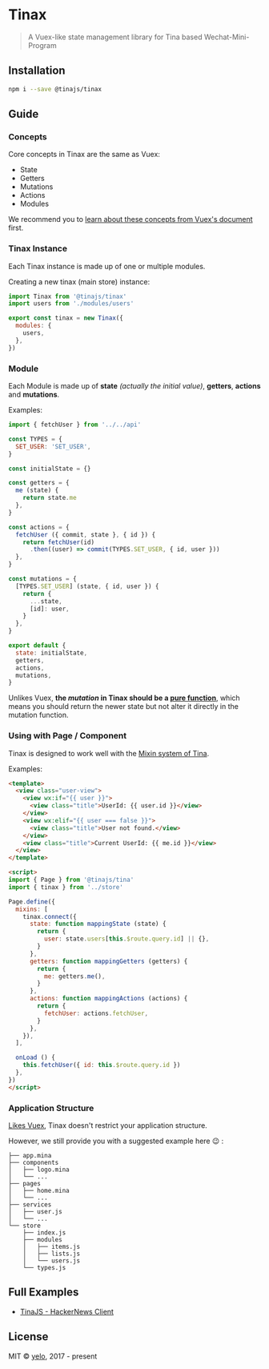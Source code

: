 # Tinax
> A Vuex-like state management library for Tina based Wechat-Mini-Program

## Installation
```bash
npm i --save @tinajs/tinax
```

## Guide
### Concepts
Core concepts in Tinax are the same as Vuex:

- State
- Getters
- Mutations
- Actions
- Modules

We recommend you to [learn about these concepts from Vuex's document](https://vuex.vuejs.org/en/core-concepts.html) first.

### Tinax Instance
Each Tinax instance is made up of one or multiple modules.

Creating a new tinax (main store) instance:

```javascript
import Tinax from '@tinajs/tinax'
import users from './modules/users'

export const tinax = new Tinax({
  modules: {
    users,
  },
})
```

### Module
Each Module is made up of **state** *(actually the initial value)*, **getters**, **actions** and **mutations**.

Examples:

```javascript
import { fetchUser } from '../../api'

const TYPES = {
  SET_USER: 'SET_USER',
}

const initialState = {}

const getters = {
  me (state) {
    return state.me
  },
}

const actions = {
  fetchUser ({ commit, state }, { id }) {
    return fetchUser(id)
      .then((user) => commit(TYPES.SET_USER, { id, user }))
  },
}

const mutations = {
  [TYPES.SET_USER] (state, { id, user }) {
    return {
      ...state,
      [id]: user,
    }
  },
}

export default {
  state: initialState,
  getters,
  actions,
  mutations,
}
```

Unlikes Vuex, **the *mutation* in Tinax should be a [pure function](https://en.wikipedia.org/wiki/Pure_function)**, which means you should return the newer state but not alter it directly in the mutation function.

### Using with Page / Component
Tinax is designed to work well with the [Mixin system of Tina](https://tinajs.github.io/tina/#/guide/mixin).

Examples:
```html
<template>
  <view class="user-view">
    <view wx:if="{{ user }}">
      <view class="title">UserId: {{ user.id }}</view>
    </view>
    <view wx:elif="{{ user === false }}">
      <view class="title">User not found.</view>
    </view>
    <view class="title">Current UserId: {{ me.id }}</view>
  </view>
</template>

<script>
import { Page } from '@tinajs/tina'
import { tinax } from '../store'

Page.define({
  mixins: [
    tinax.connect({
      state: function mappingState (state) {
        return {
          user: state.users[this.$route.query.id] || {},
        }
      },
      getters: function mappingGetters (getters) {
        return {
          me: getters.me(),
        }
      },
      actions: function mappingActions (actions) {
        return {
          fetchUser: actions.fetchUser,
        }
      },
    }),
  ],

  onLoad () {
    this.fetchUser({ id: this.$route.query.id })
  },
})
</script>
```

### Application Structure
[Likes Vuex](https://vuex.vuejs.org/en/structure.html), Tinax doesn't restrict your application structure.

However, we still provide you with a suggested example here :wink: :
```
├── app.mina
├── components
│   ├── logo.mina
│   └── ...
├── pages
│   ├── home.mina
│   └── ...
├── services
│   ├── user.js
│   └── ...
└── store
    ├── index.js
    ├── modules
    │   ├── items.js
    │   ├── lists.js
    │   └── users.js
    └── types.js
```

## Full Examples
- [TinaJS - HackerNews Client](https://github.com/tinajs/tina-hackernews)

## License
MIT &copy; [yelo](https://github.com/imyelo), 2017 - present
